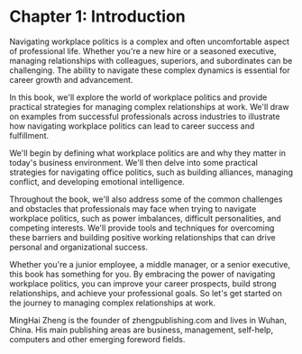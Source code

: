 # Chapter 1: Introduction

Navigating workplace politics is a complex and often uncomfortable aspect of professional life. Whether you're a new hire or a seasoned executive, managing relationships with colleagues, superiors, and subordinates can be challenging. The ability to navigate these complex dynamics is essential for career growth and advancement.

In this book, we'll explore the world of workplace politics and provide practical strategies for managing complex relationships at work. We'll draw on examples from successful professionals across industries to illustrate how navigating workplace politics can lead to career success and fulfillment.

We'll begin by defining what workplace politics are and why they matter in today's business environment. We'll then delve into some practical strategies for navigating office politics, such as building alliances, managing conflict, and developing emotional intelligence.

Throughout the book, we'll also address some of the common challenges and obstacles that professionals may face when trying to navigate workplace politics, such as power imbalances, difficult personalities, and competing interests. We'll provide tools and techniques for overcoming these barriers and building positive working relationships that can drive personal and organizational success.

Whether you're a junior employee, a middle manager, or a senior executive, this book has something for you. By embracing the power of navigating workplace politics, you can improve your career prospects, build strong relationships, and achieve your professional goals. So let's get started on the journey to managing complex relationships at work.

MingHai Zheng is the founder of zhengpublishing.com and lives in Wuhan, China. His main publishing areas are business, management, self-help, computers and other emerging foreword fields.
